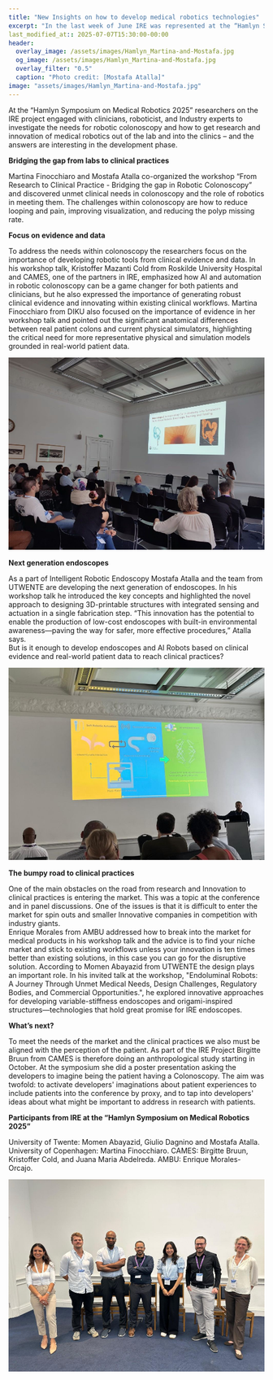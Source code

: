 ```yaml
---
title: "New Insights on how to develop medical robotics technologies"
excerpt: "In the last week of June IRE was represented at the “Hamlyn Symposium on Medical Robotics 2025” and shared and gained insights on what to be aware of in developing medical Robots discussing the area from different perspectives."
last_modified_at:: 2025-07-07T15:30:00-00:00
header:
  overlay_image: /assets/images/Hamlyn_Martina-and-Mostafa.jpg
  og_image: /assets/images/Hamlyn_Martina-and-Mostafa.jpg
  overlay_filter: "0.5"
  caption: "Photo credit: [Mostafa Atalla]"
image: "assets/images/Hamlyn_Martina-and-Mostafa.jpg"
---
```


At the “Hamlyn Symposium on Medical Robotics 2025” researchers on the IRE project engaged with clinicians, roboticist, and Industry experts to investigate the needs for robotic colonoscopy and how to get research and innovation of medical robotics out of the lab and into the clinics – and the answers are interesting in the development phase. 

**Bridging the gap from labs to clinical practices** 

Martina Finocchiaro and Mostafa Atalla co-organized the workshop “From Research to Clinical Practice - Bridging the gap in Robotic Colonoscopy” and discovered unmet clinical needs in colonoscopy and the role of robotics in meeting them. The challenges within colonoscopy are how to reduce looping and pain, improving visualization, and reducing the polyp missing rate.     

**Focus on evidence and data**

To address the needs within colonoscopy the researchers focus on the importance of developing robotic tools from clinical evidence and data. 
In his workshop talk, Kristoffer Mazanti Cold from Roskilde University Hospital and CAMES, one of the partners in IRE, emphasized how AI and automation in robotic colonoscopy can be a game changer for both patients and clinicians, but he also expressed the importance of generating robust clinical evidence and innovating within existing clinical workflows. 
Martina Finocchiaro from DIKU also focused on the importance of evidence in her workshop talk and pointed out the significant anatomical differences between real patient colons and current physical simulators, highlighting the critical need for more representative physical and simulation models grounded in real-world patient data.


![Focus on Data](/assets/images/Martina_Hamlyn.jpg)


**Next generation endoscopes**

As a part of Intelligent Robotic Endoscopy Mostafa Atalla and the team from UTWENTE are developing the next generation of endoscopes. In his workshop talk he introduced the key concepts and highlighted the novel approach to designing 3D-printable structures with integrated sensing and actuation in a single fabrication step. 
“This innovation has the potential to enable the production of low-cost endoscopes with built-in environmental awareness—paving the way for safer, more effective procedures,” Atalla says.   
But is it enough to develop endoscopes and AI Robots based on clinical evidence and real-world patient data to reach clinical practices? 


![Next generation Endoscopes](/assets/images/Mostafa_Hamlyn.jpg)


**The bumpy road to clinical practices**

One of the main obstacles on the road from research and Innovation to clinical practices is entering the market. This was a topic at the conference and in panel discussions. One of the issues is that it is difficult to enter the market for spin outs and smaller Innovative companies in competition with industry giants.  
Enrique Morales from AMBU addressed how to break into the market for medical products in his workshop talk and the advice is to find your niche market and stick to existing workflows unless your innovation is ten times better than existing solutions, in this case you can go for the disruptive solution.
According to Momen Abayazid from UTWENTE the design plays an important role. In his invited talk at the workshop, "Endoluminal Robots: A Journey Through Unmet Medical Needs, Design Challenges, Regulatory Bodies, and Commercial Opportunities.", he explored innovative approaches for developing variable-stiffness endoscopes and origami-inspired structures—technologies that hold great promise for IRE endoscopes. 

**What’s next?**

To meet the needs of the market and the clinical practices we also must be aligned with the perception of the patient. As part of the IRE Project Birgitte Bruun from CAMES is therefore doing an anthropological study starting in October. At the symposium she did a poster presentation asking the developers to imagine being the patient having a Colonoscopy. 
The aim was twofold: to activate developers' imaginations about patient experiences to include patients into the conference by proxy, and to tap into developers' ideas about what might be important to address in research with patients.

**Participants from IRE at the “Hamlyn Symposium on Medical Robotics 2025”**

University of Twente: Momen Abayazid, Giulio Dagnino and Mostafa Atalla. 
University of Copenhagen: Martina Finocchiaro.
CAMES: Birgitte Bruun, Kristoffer Cold, and Juana Maria Abdelreda. 
AMBU: Enrique Morales-Orcajo. 


![Focus on Data](/assets/images/groupHamlyn.jpg)

